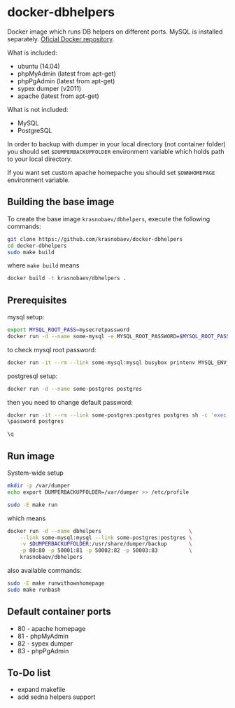 docker-dbhelpers
================

Docker image which runs DB helpers on different ports.
MySQL is installed separately.
[Oficial Docker repository](https://registry.hub.docker.com/_/mysql/).

What is included:
- ubuntu (14.04)
- phpMyAdmin (latest from apt-get)
- phpPgAdmin (latest from apt-get)
- sypex dumper (v2011)
- apache (latest from apt-get)

What is not included:
- MySQL
- PostgreSQL

In order to backup with dumper in your local directory (not container folder)
you should set `$DUMPERBACKUPFOLDER` environment variable which holds path to
your local directory.

If you want set custom apache homepache you should set `$OWNHOMEPAGE`
environment variable.

Building the base image
-----------------------

To create the base image `krasnobaev/dbhelpers`, execute the following commands:

```bash
git clone https://github.com/krasnobaev/docker-dbhelpers
cd docker-dbhelpers
sudo make build
```

where `make build` means

```bash
docker build -t krasnobaev/dbhelpers .
```

Prerequisites
-------------

mysql setup:
```bash
export MYSQL_ROOT_PASS=mysecretpassword
docker run -d --name some-mysql -e MYSQL_ROOT_PASSWORD=$MYSQL_ROOT_PASS mysql
```

to check mysql root password:
```bash
docker run -it --rm --link some-mysql:mysql busybox printenv MYSQL_ENV_MYSQL_ROOT_PASSWORD
```

postgresql setup:
```bash
docker run -d --name some-postgres postgres
```

then you need to change default password:
```bash
docker run -it --rm --link some-postgres:postgres postgres sh -c 'exec psql -Upostgres -h "$POSTGRES_PORT_5432_TCP_ADDR" -p "$POSTGRES_PORT_5432_TCP_PORT"'
\password postgres

\q
```

Run image
---------

System-wide setup
```bash
mkdir -p /var/dumper
echo export DUMPERBACKUPFOLDER=/var/dumper >> /etc/profile
```

```bash
sudo -E make run
```

which means

```bash
docker run -d --name dbhelpers                            \
    --link some-mysql:mysql --link some-postgres:postgres \
    -v $DUMPERBACKUPFOLDER:/usr/share/dumper/backup       \
    -p 80:80 -p 50001:81 -p 50002:82 -p 50003:83          \
    krasnobaev/dbhelpers
```

also available commands:
```bash
sudo -E make runwithownhomepage
sudo make runbash
```

Default container ports
-----------------------

- 80 - apache homepage
- 81 - phpMyAdmin
- 82 - sypex dumper
- 83 - phpPgAdmin

To-Do list
----------

- expand makefile
- add sedna helpers support

